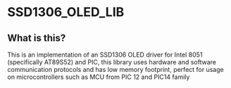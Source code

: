# SSD1306_OLED_LIB
## What is this?
This is an implementation of an SSD1306 OLED driver for Intel 8051 (specifically AT89S52) and PIC, this library uses hardware and software communication protocols and has low memory footprint, perfect for usage on microcontrollers such as MCU from PIC 12 and PIC14 family
